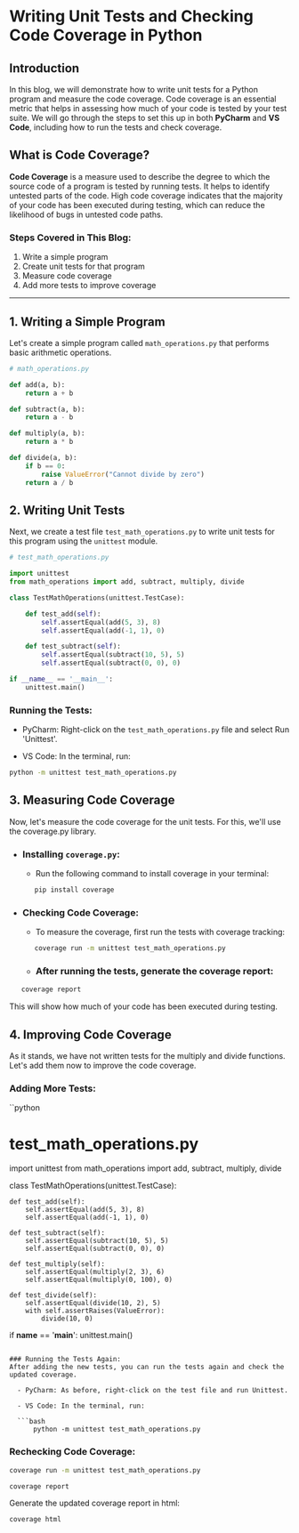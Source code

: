 # Writing Unit Tests and Checking Code Coverage in Python

## Introduction
In this blog, we will demonstrate how to write unit tests for a Python program and measure the code coverage. Code coverage is an essential metric that helps in assessing how much of your code is tested by your test suite. We will go through the steps to set this up in both **PyCharm** and **VS Code**, including how to run the tests and check coverage.

## What is Code Coverage?
**Code Coverage** is a measure used to describe the degree to which the source code of a program is tested by running tests. It helps to identify untested parts of the code. High code coverage indicates that the majority of your code has been executed during testing, which can reduce the likelihood of bugs in untested code paths.

### Steps Covered in This Blog:
1. Write a simple program
2. Create unit tests for that program
3. Measure code coverage
4. Add more tests to improve coverage

---

## 1. Writing a Simple Program

Let's create a simple program called `math_operations.py` that performs basic arithmetic operations.

```python
# math_operations.py

def add(a, b):
    return a + b

def subtract(a, b):
    return a - b

def multiply(a, b):
    return a * b

def divide(a, b):
    if b == 0:
        raise ValueError("Cannot divide by zero")
    return a / b
```
## 2. Writing Unit Tests

Next, we create a test file `test_math_operations.py` to write unit tests for this program using the `unittest` module.
```python
# test_math_operations.py

import unittest
from math_operations import add, subtract, multiply, divide

class TestMathOperations(unittest.TestCase):

    def test_add(self):
        self.assertEqual(add(5, 3), 8)
        self.assertEqual(add(-1, 1), 0)

    def test_subtract(self):
        self.assertEqual(subtract(10, 5), 5)
        self.assertEqual(subtract(0, 0), 0)

if __name__ == '__main__':
    unittest.main()

```

### Running the Tests:

- PyCharm: Right-click on the `test_math_operations.py` file and select Run 'Unittest'.

- VS Code: In the terminal, run:

```bash
python -m unittest test_math_operations.py

```
## 3. Measuring Code Coverage
Now, let's measure the code coverage for the unit tests. For this, we'll use the coverage.py library.

- ### Installing `coverage.py`:
  - Run the following command to install coverage in your terminal:
   ```bash
      pip install coverage
   ```
  
- ### Checking Code Coverage:
  - To measure the coverage, first run the tests with coverage tracking:
  ```bash
     coverage run -m unittest test_math_operations.py
   ```
  - ### After running the tests, generate the coverage report:

 ```bash
    coverage report
   ```

This will show how much of your code has been executed during testing.

## 4. Improving Code Coverage
As it stands, we have not written tests for the multiply and divide functions. Let's add them now to improve the code coverage.

### Adding More Tests:
``python
# test_math_operations.py

import unittest
from math_operations import add, subtract, multiply, divide

class TestMathOperations(unittest.TestCase):

    def test_add(self):
        self.assertEqual(add(5, 3), 8)
        self.assertEqual(add(-1, 1), 0)

    def test_subtract(self):
        self.assertEqual(subtract(10, 5), 5)
        self.assertEqual(subtract(0, 0), 0)

    def test_multiply(self):
        self.assertEqual(multiply(2, 3), 6)
        self.assertEqual(multiply(0, 100), 0)

    def test_divide(self):
        self.assertEqual(divide(10, 2), 5)
        with self.assertRaises(ValueError):
            divide(10, 0)

if __name__ == '__main__':
    unittest.main()
```

### Running the Tests Again:
After adding the new tests, you can run the tests again and check the updated coverage.

  - PyCharm: As before, right-click on the test file and run Unittest.

  - VS Code: In the terminal, run:

  ```bash
      python -m unittest test_math_operations.py
  ```

### Rechecking Code Coverage:

```bash
coverage run -m unittest test_math_operations.py

```
```bash
coverage report

```
Generate the updated coverage report in html:

```bash
coverage html

```



